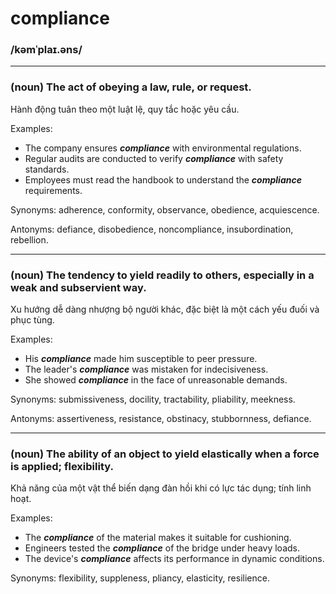 # compliance

### /kəmˈplaɪ.əns/

---

### (noun) The act of obeying a law, rule, or request.

Hành động tuân theo một luật lệ, quy tắc hoặc yêu cầu.

Examples:
- The company ensures **_compliance_** with environmental regulations.
- Regular audits are conducted to verify **_compliance_** with safety standards.
- Employees must read the handbook to understand the **_compliance_** requirements.

Synonyms: adherence, conformity, observance, obedience, acquiescence.

Antonyms: defiance, disobedience, noncompliance, insubordination, rebellion.

---

### (noun) The tendency to yield readily to others, especially in a weak and subservient way.

Xu hướng dễ dàng nhượng bộ người khác, đặc biệt là một cách yếu đuối và phục tùng.

Examples:
- His **_compliance_** made him susceptible to peer pressure.
- The leader's **_compliance_** was mistaken for indecisiveness.
- She showed **_compliance_** in the face of unreasonable demands.

Synonyms: submissiveness, docility, tractability, pliability, meekness.

Antonyms: assertiveness, resistance, obstinacy, stubbornness, defiance.

---

### (noun) The ability of an object to yield elastically when a force is applied; flexibility.

Khả năng của một vật thể biến dạng đàn hồi khi có lực tác dụng; tính linh hoạt.

Examples:
- The **_compliance_** of the material makes it suitable for cushioning.
- Engineers tested the **_compliance_** of the bridge under heavy loads.
- The device's **_compliance_** affects its performance in dynamic conditions.

Synonyms: flexibility, suppleness, pliancy, elasticity, resilience. 